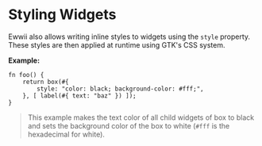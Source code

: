 # Styling Widgets

Ewwii also allows writing inline styles to widgets using the `style` property. These styles are then applied at runtime using GTK's CSS system.

**Example:**

```rust,ignore
fn foo() {
    return box(#{
        style: "color: black; background-color: #fff;",
    }, [ label(#{ text: "baz" }) ]);
}
```

> This example makes the text color of all child widgets of box to black and sets the background color of the box to white (`#fff` is the hexadecimal for white).
